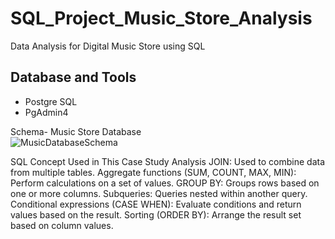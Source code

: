 # SQL_Project_Music_Store_Analysis
Data Analysis for Digital Music Store using SQL


## Database and Tools
* Postgre SQL
* PgAdmin4

Schema- Music Store Database  
![MusicDatabaseSchema](https://user-images.githubusercontent.com/112153548/213707717-bfc9f479-52d9-407b-99e1-e94db7ae10a3.png)

SQL Concept Used in This Case Study Analysis
JOIN: Used to combine data from multiple tables.
Aggregate functions (SUM, COUNT, MAX, MIN): Perform calculations on a set of values.
GROUP BY: Groups rows based on one or more columns.
Subqueries: Queries nested within another query.
Conditional expressions (CASE WHEN): Evaluate conditions and return values based on the result.
Sorting (ORDER BY): Arrange the result set based on column values.
